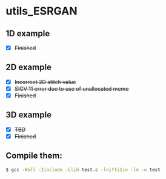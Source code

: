 # utils_ESRGAN
## 1D example
- [x] ~~Finished~~
## 2D example
- [x] ~~Incorrect 2D stitch value~~
- [x] ~~SIGV 11 error due to use of unallocated memo~~
- [x] ~~Finished~~
## 3D example
- [x] ~~TBD~~
- [x] ~~Finished~~

## Compile them:
~~~bash
$ gcc -Wall -Iinclude -Llib test.c -lnifti1io -lm -o test
~~~
